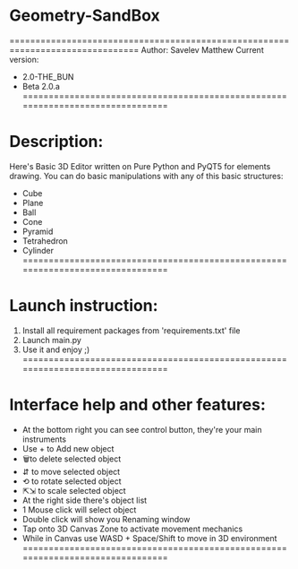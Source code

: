 # Geometry-SandBox
===============================================================================
Author: Savelev Matthew
Current version:
  - 2.0-THE_BUN
  - Beta 2.0.a
===============================================================================
# Description:
Here's Basic 3D Editor written on Pure Python and PyQT5 for elements drawing.
You can do basic manipulations with any of this basic structures:
  - Cube
  - Plane
  - Ball
  - Cone
  - Pyramid
  - Tetrahedron
  - Cylinder
===============================================================================
# Launch instruction:
1) Install all requirement packages from 'requirements.txt' file
2) Launch main.py
3) Use it and enjoy ;)
===============================================================================
# Interface help and other features:
  - At the bottom right you can see control button,
    they're your main instruments
  - Use + to Add new object
  - 🗑to delete selected object
  - ⇵ to move selected object
  - ⟲ to rotate selected object
  - ⇱⇲ to scale selected object
  - At the right side there's object list
  - 1 Mouse click will select object
  - Double click will show you Renaming window
  - Tap onto 3D Canvas Zone to activate movement mechanics
  - While in Canvas use WASD + Space/Shift to move in 3D environment
===============================================================================
